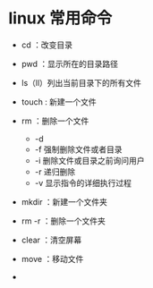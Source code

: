 # linux 常用命令

+ cd ：改变目录

+ pwd ：显示所在的目录路径

+ ls（ll）列出当前目录下的所有文件

+ touch : 新建一个文件

+ rm ：删除一个文件
  + -d
  + -f 强制删除文件或者目录
  + -i 删除文件或目录之前询问用户
  + -r 递归删除
  + -v 显示指令的详细执行过程

+ mkdir ：新建一个文件夹

+ rm -r ：删除一个文件夹

+ clear ：清空屏幕

+ move ：移动文件

+
